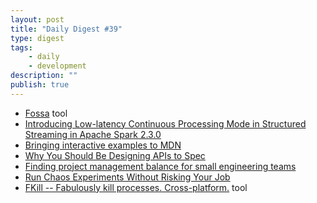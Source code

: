 ```yaml
---
layout: post
title: "Daily Digest #39"
type: digest
tags: 
    - daily
    - development
description: ""
publish: true
---
```


- [Fossa](https://fossa.io/) <span class="label">tool</span>
- [Introducing Low-latency Continuous Processing Mode in Structured Streaming in Apache Spark 2.3.0](https://databricks.com/blog/2018/03/20/low-latency-continuous-processing-mode-in-structured-streaming-in-apache-spark-2-3-0.html)
- [Bringing interactive examples to MDN](https://hacks.mozilla.org/2018/03/bringing-interactive-examples-to-mdn/)
- [Why You Should Be Designing APIs to Spec](https://nordicapis.com/why-you-should-be-designing-apis-to-spec/)
- [Finding project management balance for small engineering teams](https://blog.codeship.com/finding-project-management-balance-for-small-engineering-teams/)
- [Run Chaos Experiments Without Risking Your Job](https://blog.loadmill.com/run-chaos-experiments-without-risking-your-job-2c8a5f4b0bfc)
- [FKill -- Fabulously kill processes. Cross-platform.](https://github.com/sindresorhus/fkill-cli) <span class="label">tool</span>